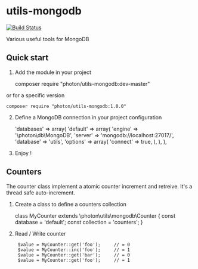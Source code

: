 utils-mongodb
============

[![Build Status](https://travis-ci.org/photon/utils-mongodb.svg?branch=master)](https://travis-ci.org/photon/utils-mongodb)

Various useful tools for MongoDB

Quick start
----------

1) Add the module in your project

    composer require "photon/utils-mongodb:dev-master"

or for a specific version

    composer require "photon/utils-mongodb:1.0.0"

2) Define a MongoDB connection in your project configuration

    'databases' => array(
        'default' => array(
            'engine' => '\photon\db\MongoDB',
            'server' => 'mongodb://localhost:27017/',
            'database' => 'utils',
            'options' => array(
                'connect' => true,
            ),
        ),
    ),

3) Enjoy !

Counters
--------

The counter class implement a atomic counter increment and retreive.
It's a thread safe auto-increment.

1) Create a class to define a counters collection

    class MyCounter extends \photon\utils\mongodb\Counter
    {
        const database = 'default';
        const collection = 'counters';
    }

2) Read / Write counter

        $value = MyCounter::get('foo');     // = 0
        $value = MyCounter::inc('foo');     // = 1
        $value = MyCounter::get('bar');     // = 0
        $value = MyCounter::get('foo');     // = 1

